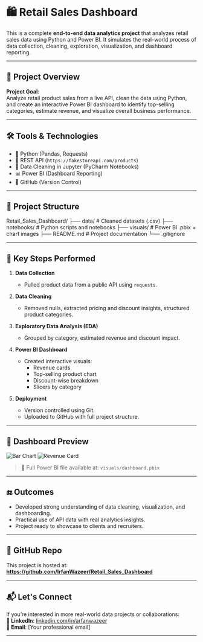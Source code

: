 # 🛍️ Retail Sales Dashboard

This is a complete **end-to-end data analytics project** that analyzes retail sales data using Python and Power BI. It simulates the real-world process of data collection, cleaning, exploration, visualization, and dashboard reporting.

---

## 🚀 Project Overview

**Project Goal**:  
Analyze retail product sales from a live API, clean the data using Python, and create an interactive Power BI dashboard to identify top-selling categories, estimate revenue, and visualize overall business performance.

---

## 🛠️ Tools & Technologies

- 🐍 Python (Pandas, Requests)
- 📡 REST API (`https://fakestoreapi.com/products`)
- 🧹 Data Cleaning in Jupyter (PyCharm Notebooks)
- 📊 Power BI (Dashboard Reporting)
- 🧾 GitHub (Version Control)

---

## 📂 Project Structure

Retail_Sales_Dashboard/
├── data/ # Cleaned datasets (.csv)
├── notebooks/ # Python scripts and notebooks
├── visuals/ # Power BI .pbix + chart images
├── README.md # Project documentation
└── .gitignore

---

## 🧪 Key Steps Performed

1. **Data Collection**  
   - Pulled product data from a public API using `requests`.

2. **Data Cleaning**  
   - Removed nulls, extracted pricing and discount insights, structured product categories.

3. **Exploratory Data Analysis (EDA)**  
   - Grouped by category, estimated revenue and discount impact.

4. **Power BI Dashboard**  
   - Created interactive visuals:
     - Revenue cards
     - Top-selling product chart
     - Discount-wise breakdown
     - Slicers by category

5. **Deployment**  
   - Version controlled using Git.
   - Uploaded to GitHub with full project structure.

---

## 📸 Dashboard Preview

![Bar Chart](visuals/bar_chart_category.png)
![Revenue Card](visuals/total_revenue_card.png)

> 🔗 Full Power BI file available at: `visuals/dashboard.pbix`

---

## 🔚 Outcomes

- Developed strong understanding of data cleaning, visualization, and dashboarding.
- Practical use of API data with real analytics insights.
- Project ready to showcase to clients and recruiters.

---

## 🔗 GitHub Repo

This project is hosted at:  
**https://github.com/IrfanWazeer/Retail_Sales_Dashboard**

---

## 📬 Let's Connect

If you’re interested in more real-world data projects or collaborations:  
**🔗 LinkedIn**: [linkedin.com/in/arfanwazeer](https://linkedin.com/in/arfanwazeer)  
**📧 Email**: [Your professional email]

---

